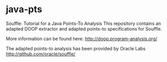 # java-pts
Souffle: Tutorial for a Java Points-To Analysis
This repository contains an adapted DOOP extractor and adapted points-to 
specifications for Souffle.

More information can be found here:
http://doop.program-analysis.org/

The adapted points-to analysis has been provided by Oracle Labs
http://github.com/oracle/souffle/
